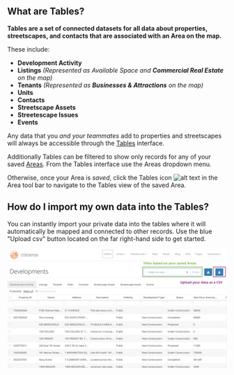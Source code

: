 ## What are Tables?
**Tables are a set of connected datasets for all data about properties, streetscapes, and contacts that are associated with an Area on the map.** 

These include:
- **Development Activity**
- **Listings** *(Represented as Available Space and **Commercial Real Estate** on the map)*
- **Tenants** *(Represented as **Businesses & Attractions** on the map)*
- **Units**
- **Contacts**
- **Streetscape Assets**
- **Streetescape Issues**
- **Events**

Any data that you *and your teammates* add to properties and streetscapes will always be accessible through the [Tables](https://www.citiesense.com/tables) interface. 

Additionally Tables can be filtered to show only records for any of your saved [Areas](https://www.citiesense.com/docs/pages/02-Getting%20Started.md). From the Tables interface use the Areas dropdown menu. 

Otherwise, once your Area is *saved*, click the Tables icon 
![alt text](https://farm5.staticflickr.com/4416/36903352205_0bf19a1da0_s.jpg "Tables icon") in the Area tool bar to navigate to the Tables view of the saved Area. 

## How do I import my own data into the Tables?
You can instantly import your private data into the tables where it will automatically be mapped and connected to other records. Use the blue "Upload csv" button located on the far right-hand side to get started. 

<img src="https://github.com/citiesense/docs/blob/master/images/tables_instructions.png?raw=true" class="img-fluid" />



